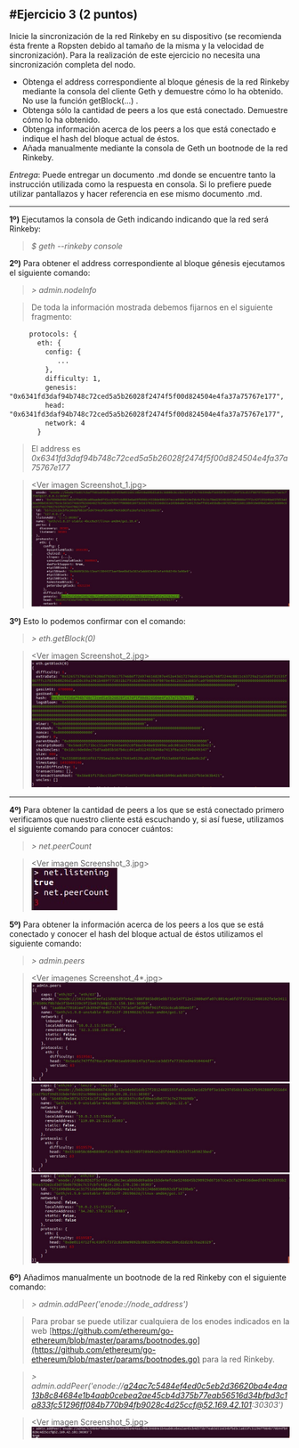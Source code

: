 #Ejercicio 3 (2 puntos) 
---
Inicie la sincronización de la red Rinkeby en su dispositivo (se recomienda ésta frente a Ropsten debido al tamaño de la misma y la velocidad de sincronización).
Para la realización de este ejercicio no necesita una sincronización completa del nodo.
- Obtenga el address correspondiente al bloque génesis de la red Rinkeby mediante la consola del cliente Geth y demuestre cómo lo ha obtenido. No use la función getBlock(...) .
- Obtenga sólo la cantidad de peers a los que está conectado. Demuestre cómo lo ha obtenido.
- Obtenga información acerca de los peers a los que está conectado e indique el hash del bloque actual de éstos.
- Añada manualmente mediante la consola de Geth un bootnode de la red Rinkeby.

_Entrega_: Puede entregar un documento .md donde se encuentre tanto la instrucción utilizada como la respuesta en consola. Si lo prefiere puede utilizar pantallazos y hacer referencia en ese mismo documento .md.

---

**1º)** Ejecutamos la consola de Geth indicando indicando que la red será Rinkeby: 

> _\$ geth --rinkeby console_  

**2º)** Para obtener el address correspondiente al bloque génesis ejecutamos el siguiente comando:

> _\> admin.nodeInfo_  

> De toda la información mostrada debemos fijarnos en el siguiente fragmento:

```
     protocols: {
       eth: {
         config: {
            ...
         },
         difficulty: 1,
         genesis: "0x6341fd3daf94b748c72ced5a5b26028f2474f5f00d824504e4fa37a75767e177",
         head: "0x6341fd3daf94b748c72ced5a5b26028f2474f5f00d824504e4fa37a75767e177",
         network: 4
       }
```

> El address es _*0x6341fd3daf94b748c72ced5a5b26028f2474f5f00d824504e4fa37a75767e177*_

> \<Ver imagen Screenshot_1.jpg>  
![Screenshot_1.jpg](Screenshot_1.jpg)


**3º)** Esto lo podemos confirmar con el comando:

> _\> eth.getBlock(0)_

> \<Ver imagen Screenshot_2.jpg>  
![Screenshot_2.jpg](Screenshot_2.jpg)

---

**4º)** Para obtener la cantidad de peers a los que se está conectado primero verificamos que nuestro cliente está escuchando y, si así fuese, utilizamos el siguiente comando para conocer cuántos:

> _\> net.peerCount_

> \<Ver imagen Screenshot_3.jpg>  
![Screenshot_3.jpg](Screenshot_3.jpg)


**5º)** Para obtener la información acerca de los peers a los que se está conectado y conocer el hash del bloque actual de éstos utilizamos el siguiente comando:

> _\> admin.peers_

> \<Ver imagenes Screenshot_4*.jpg>  
![Screenshot_41.jpg](Screenshot_41.jpg)
![Screenshot_42.jpg](Screenshot_42.jpg)
![Screenshot_43.jpg](Screenshot_43.jpg)

**6º)** Añadimos manualmente un bootnode de la red Rinkeby con el siguiente comando:

> _\> admin.addPeer('enode://node_address')_

>Para probar se puede utilizar cualquiera de los enodes indicados en la web [https://github.com/ethereum/go-ethereum/blob/master/params/bootnodes.go](https://github.com/ethereum/go-ethereum/blob/master/params/bootnodes.go) para la red Rinkeby.

> _\> admin.addPeer('enode://a24ac7c5484ef4ed0c5eb2d36620ba4e4aa13b8c84684e1b4aab0cebea2ae45cb4d375b77eab56516d34bfbd3c1a833fc51296ff084b770b94fb9028c4d25ccf@52.169.42.101:30303')_

> \<Ver imagen Screenshot_5.jpg>  
![Screenshot_5.jpg](Screenshot_5.jpg)

